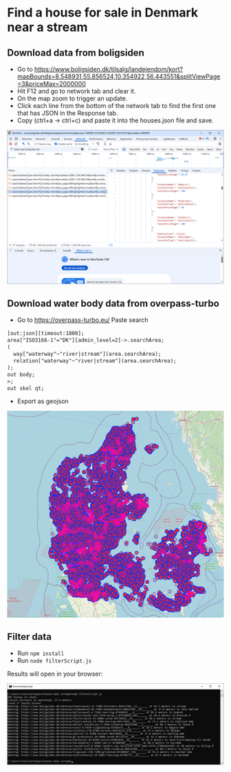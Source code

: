 # Find a house for sale in Denmark near a stream


## Download data from boligsiden

* Go to https://www.boligsiden.dk/tilsalg/landejendom/kort?mapBounds=8.548931,55.856524,10.354922,56.443551&splitViewPage=3&priceMax=2000000
* Hit F12 and go to network tab and clear it.
* On the map zoom to trigger an update.
* Click each line from the bottom of the network tab to find the first one that has JSON in the Response tab.
* Copy (ctrl+a -> ctrl+c) and paste it into the houses.json file and save.

![Network tab](network_tab.png)

## Download water body data from overpass-turbo

* Go to https://overpass-turbo.eu/
Paste search

```
[out:json][timeout:1800];
area["ISO3166-1"="DK"][admin_level=2]->.searchArea;
(
  way["waterway"~"river|stream"](area.searchArea);
  relation["waterway"~"river|stream"](area.searchArea);
);
out body;
>;
out skel qt;
```
* Export as geojson

![Stream Map](water_in_dk.png)

## Filter data

* Run ```npm install```
* Run ```node filterScript.js```

Results will open in your browser:

![Result](result.png)
